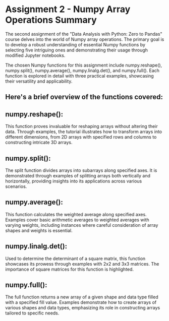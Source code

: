 # Assignment 2 - Numpy Array Operations Summary

The second assignment of the "Data Analysis with Python: Zero to Pandas" course delves into the world of Numpy array operations. The primary goal is to develop a robust understanding of essential Numpy functions by selecting five intriguing ones and demonstrating their usage through modified Jupyter notebooks.

The chosen Numpy functions for this assignment include numpy.reshape(), numpy.split(), numpy.average(), numpy.linalg.det(), and numpy.full(). Each function is explored in detail with three practical examples, showcasing their versatility and applicability.


## Here's a brief overview of the functions covered:

## numpy.reshape(): 

This function proves invaluable for reshaping arrays without altering their data. Through examples, the tutorial illustrates how to transform arrays into different dimensions, from 2D arrays with specified rows and columns to constructing intricate 3D arrays.

## numpy.split(): 

The split function divides arrays into subarrays along specified axes. It is demonstrated through examples of splitting arrays both vertically and horizontally, providing insights into its applications across various scenarios.

## numpy.average(): 

This function calculates the weighted average along specified axes. Examples cover basic arithmetic averages to weighted averages with varying weights, including instances where careful consideration of array shapes and weights is essential.

## numpy.linalg.det(): 

Used to determine the determinant of a square matrix, this function showcases its prowess through examples with 2x2 and 3x3 matrices. The importance of square matrices for this function is highlighted.

## numpy.full():

The full function returns a new array of a given shape and data type filled with a specified fill value. Examples demonstrate how to create arrays of various shapes and data types, emphasizing its role in constructing arrays tailored to specific needs.
